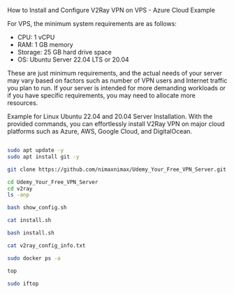 How to Install and Configure V2Ray VPN on VPS - Azure Cloud Example

For VPS, the minimum system requirements are as follows:
- CPU: 1 vCPU
- RAM: 1 GB memory
- Storage: 25 GB hard drive space
- OS: Ubuntu Server 22.04 LTS or 20.04

These are just minimum requirements, and the actual needs of your server may vary based on factors such as number of VPN users and Internet traffic you plan to run. If your server is intended for more demanding workloads or if you have specific requirements, you may need to allocate more resources.

Example for Linux Ubuntu 22.04 and 20.04 Server Installation. With the provided commands, you can effortlessly install V2Ray VPN on major cloud platforms such as Azure, AWS, Google Cloud, and DigitalOcean.

```bash

sudo apt update -y
sudo apt install git -y

git clone https://github.com/nimaxnimax/Udemy_Your_Free_VPN_Server.git

cd Udemy_Your_Free_VPN_Server
cd v2ray
ls -anp

bash show_config.sh

cat install.sh

bash install.sh

cat v2ray_config_info.txt

sudo docker ps -a

top

sudo iftop

```

